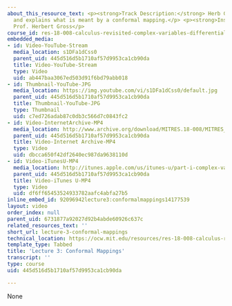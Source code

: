 ```yaml
---
about_this_resource_text: <p><strong>Track Description:</strong> Herb Gross defines
  and explains what is meant by a conformal mapping.</p> <p><strong>Instructor/speaker:</strong>
  Prof. Herbert Gross</p>
course_id: res-18-008-calculus-revisited-complex-variables-differential-equations-and-linear-algebra-fall-2011
embedded_media:
- id: Video-YouTube-Stream
  media_location: s1DFa1dCss0
  parent_uid: 445d516d5b1710af57d9953ca1cb90da
  title: Video-YouTube-Stream
  type: Video
  uid: ab447baa3067ed503d91f6bd79abb018
- id: Thumbnail-YouTube-JPG
  media_location: https://img.youtube.com/vi/s1DFa1dCss0/default.jpg
  parent_uid: 445d516d5b1710af57d9953ca1cb90da
  title: Thumbnail-YouTube-JPG
  type: Thumbnail
  uid: c7ed726adab87c0db3c566d7c0843fc2
- id: Video-InternetArchive-MP4
  media_location: http://www.archive.org/download/MITRES.18-008/MITRES_18-008_Part1_lec3_300k.mp4
  parent_uid: 445d516d5b1710af57d9953ca1cb90da
  title: Video-Internet Archive-MP4
  type: Video
  uid: dbcca650f42df2640ec987da9638110d
- id: Video-iTunesU-MP4
  media_location: http://itunes.apple.com/us/itunes-u/part-i-complex-variables-lecture/id494296411?i=109307710
  parent_uid: 445d516d5b1710af57d9953ca1cb90da
  title: Video-iTunes U-MP4
  type: Video
  uid: df6ff65453524933782aafc4abfa27b5
inline_embed_id: 92096942lecture3:conformalmappings14177539
layout: video
order_index: null
parent_uid: 6731877a92027d92b4abde60926c637c
related_resources_text: ''
short_url: lecture-3-conformal-mappings
technical_location: https://ocw.mit.edu/resources/res-18-008-calculus-revisited-complex-variables-differential-equations-and-linear-algebra-fall-2011/part-i/lecture-3-conformal-mappings
template_type: Tabbed
title: 'Lecture 3: Conformal Mappings'
transcript: ''
type: course
uid: 445d516d5b1710af57d9953ca1cb90da

---
```

None
